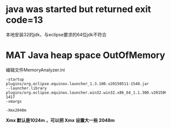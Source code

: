 # java was started but returned exit code=13
本地安装32的jdk，与eclipse要求的64位jdk不符合

# MAT Java heap space OutOfMemory
编辑文件MemoryAnalyzer.ini
```
-startup
plugins/org.eclipse.equinox.launcher_1.3.100.v20150511-1540.jar
--launcher.library
plugins/org.eclipse.equinox.launcher.win32.win32.x86_64_1.1.300.v20150602-1417
-vmargs

-Xmx2048m
```

**Xmx 默认是1024m ，可以把 Xmx 设置大一些 2048m**
